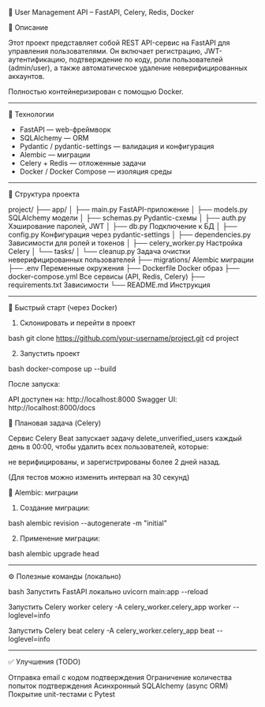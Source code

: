  🧩 User Management API – FastAPI, Celery, Redis, Docker

 📖 Описание

Этот проект представляет собой REST API-сервис на FastAPI для управления пользователями. Он включает регистрацию, JWT-аутентификацию, подтверждение по коду, роли пользователей (admin/user), а также автоматическое удаление неверифицированных аккаунтов.

Полностью контейнеризирован с помощью Docker.

---

 🔧 Технологии

- FastAPI — web-фреймворк
- SQLAlchemy — ORM
- Pydantic / pydantic-settings — валидация и конфигурация
- Alembic — миграции
- Celery + Redis — отложенные задачи
- Docker / Docker Compose — изоляция среды

---

 📂 Структура проекта



project/
├── app/
│   ├── main.py                   FastAPI-приложение
│   ├── models.py                 SQLAlchemy модели
│   ├── schemas.py                Pydantic-схемы
│   ├── auth.py                   Хэширование паролей, JWT
│   ├── db.py                     Подключение к БД
│   ├── config.py                 Конфигурация через pydantic-settings
│   ├── dependencies.py           Зависимости для ролей и токенов
│   ├── celery\_worker.py          Настройка Celery
│   └── tasks/
│       └── cleanup.py            Задача очистки неверифицированных пользователей
├── migrations/                   Alembic миграции
├── .env                          Переменные окружения
├── Dockerfile                    Docker образ
├── docker-compose.yml            Все сервисы (API, Redis, Celery)
├── requirements.txt              Зависимости
└── README.md                     Инструкция



---

 🚀 Быстрый старт (через Docker)

 1. Склонировать и перейти в проект

bash
git clone https://github.com/your-username/project.git
cd project




 2. Запустить проект

bash
docker-compose up --build


После запуска:

 API доступен на: http://localhost:8000
 Swagger UI: http://localhost:8000/docs



 📅 Плановая задача (Celery)

Сервис Celery Beat запускает задачу delete_unverified_users каждый день в 00:00, чтобы удалить всех пользователей, которые:

 не верифицированы,
 и зарегистрированы более 2 дней назад.

(Для тестов можно изменить интервал на 30 секунд)

 🧱 Alembic: миграции

1. Создание миграции:

bash
alembic revision --autogenerate -m "initial"


2. Применение миграции:

bash
alembic upgrade head


---

 ⚙️ Полезные команды (локально)

bash
 Запустить FastAPI локально
uvicorn main:app --reload

 Запустить Celery worker
celery -A celery_worker.celery_app worker --loglevel=info

 Запустить Celery beat
celery -A celery_worker.celery_app beat --loglevel=info


---

 ✅ Улучшения (TODO)

 Отправка email с кодом подтверждения
 Ограничение количества попыток подтверждения
 Асинхронный SQLAlchemy (async ORM)
 Покрытие unit-тестами с Pytest
